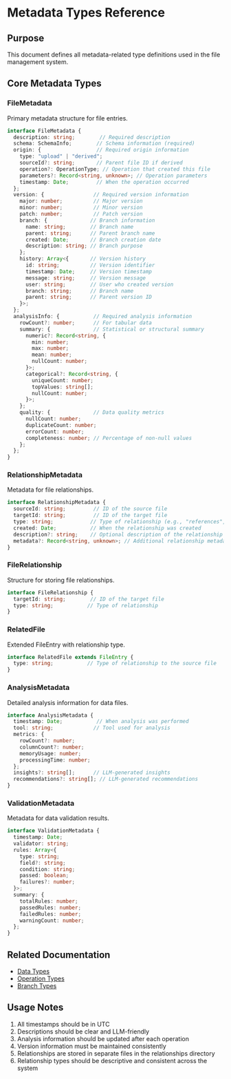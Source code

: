 # Metadata Types Reference

## Purpose
This document defines all metadata-related type definitions used in the file management system.

## Core Metadata Types

### FileMetadata
Primary metadata structure for file entries.

```typescript
interface FileMetadata {
  description: string;        // Required description
  schema: SchemaInfo;        // Schema information (required)
  origin: {                  // Required origin information
    type: "upload" | "derived";
    sourceId?: string;       // Parent file ID if derived
    operation?: OperationType; // Operation that created this file
    parameters?: Record<string, unknown>; // Operation parameters
    timestamp: Date;         // When the operation occurred
  };
  version: {                // Required version information
    major: number;          // Major version
    minor: number;          // Minor version
    patch: number;          // Patch version
    branch: {              // Branch information
      name: string;        // Branch name
      parent: string;      // Parent branch name
      created: Date;       // Branch creation date
      description: string; // Branch purpose
    };
    history: Array<{       // Version history
      id: string;          // Version identifier
      timestamp: Date;     // Version timestamp
      message: string;     // Version message
      user: string;        // User who created version
      branch: string;      // Branch name
      parent: string;      // Parent version ID
    }>;
  };
  analysisInfo: {           // Required analysis information
    rowCount?: number;      // For tabular data
    summary: {              // Statistical or structural summary
      numeric?: Record<string, {
        min: number;
        max: number;
        mean: number;
        nullCount: number;
      }>;
      categorical?: Record<string, {
        uniqueCount: number;
        topValues: string[];
        nullCount: number;
      }>;
    };
    quality: {              // Data quality metrics
      nullCount: number;
      duplicateCount: number;
      errorCount: number;
      completeness: number; // Percentage of non-null values
    };
  };
}
```

### RelationshipMetadata
Metadata for file relationships.

```typescript
interface RelationshipMetadata {
  sourceId: string;         // ID of the source file
  targetId: string;         // ID of the target file
  type: string;            // Type of relationship (e.g., "references", "depends-on", "derived-from")
  created: Date;           // When the relationship was created
  description?: string;    // Optional description of the relationship
  metadata?: Record<string, unknown>; // Additional relationship metadata
}
```

### FileRelationship
Structure for storing file relationships.

```typescript
interface FileRelationship {
  targetId: string;        // ID of the target file
  type: string;           // Type of relationship
}
```

### RelatedFile
Extended FileEntry with relationship type.

```typescript
interface RelatedFile extends FileEntry {
  type: string;           // Type of relationship to the source file
}
```

### AnalysisMetadata
Detailed analysis information for data files.

```typescript
interface AnalysisMetadata {
  timestamp: Date;           // When analysis was performed
  tool: string;             // Tool used for analysis
  metrics: {
    rowCount?: number;
    columnCount?: number;
    memoryUsage: number;
    processingTime: number;
  };
  insights?: string[];      // LLM-generated insights
  recommendations?: string[]; // LLM-generated recommendations
}
```

### ValidationMetadata
Metadata for data validation results.

```typescript
interface ValidationMetadata {
  timestamp: Date;
  validator: string;
  rules: Array<{
    type: string;
    field?: string;
    condition: string;
    passed: boolean;
    failures?: number;
  }>;
  summary: {
    totalRules: number;
    passedRules: number;
    failedRules: number;
    warningCount: number;
  };
}
```

## Related Documentation
- [Data Types](./README.DATA.TYPES.md)
- [Operation Types](./README.OPERATION.TYPES.md)
- [Branch Types](./README.BRANCH.TYPES.md)

## Usage Notes
1. All timestamps should be in UTC
2. Descriptions should be clear and LLM-friendly
3. Analysis information should be updated after each operation
4. Version information must be maintained consistently
5. Relationships are stored in separate files in the relationships directory
6. Relationship types should be descriptive and consistent across the system 